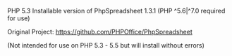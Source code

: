 PHP 5.3 Installable version of PhpSpreadsheet 1.3.1 (PHP ^5.6|^7.0 required for use) 

Original Project: https://github.com/PHPOffice/PhpSpreadsheet 

(Not intended for use on PHP 5.3 - 5.5 but will install without errors)
